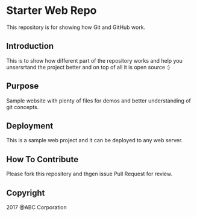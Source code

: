 # Starter Web Repo

This repository is for showing how Git and GitHub work.

## Introduction

This is to show how different part of the repository works and help you unsersrtand the project better and on top of all it is open source :) 

## Purpose

Sample website with plenty of files for demos and better understanding of git concepts.

## Deployment

This is a sample web project and it can be deployed to any web server. 

## How To Contribute

Please fork this repository and thgen issue Pull Request for review.

## Copyright

2017 @ABC Corporation
